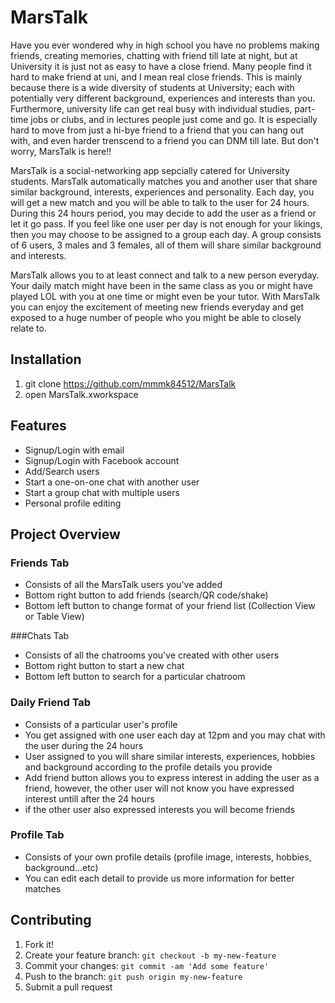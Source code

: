 # MarsTalk

Have you ever wondered why in high school you have no problems making friends, creating memories, chatting with friend till late at night, but at University it is just not as easy to have a close friend. Many people find it hard to make friend at uni, and I mean real close friends. This is mainly because there is a wide diversity of students at University; each with potentially very different background, experiences and interests than you. Furthermore, university life can get real busy with individual studies, part-time jobs or clubs, and in lectures people just come and go. It is especially hard to move from just a hi-bye friend to a friend that you can hang out with, and even harder trenscend to a friend you can DNM till late. But don't worry, MarsTalk is here!!

MarsTalk is a social-networking app sepcially catered for University students. MarsTalk automatically matches you and another user that share similar background, interests, experiences and personality. Each day, you will get a new match and you will be able to talk to the user for 24 hours. During this 24 hours period, you may decide to add the user as a friend or let it go pass.
If you feel like one user per day is not enough for your likings, then you may choose to be assigned to a group each day. A group consists of 6 users, 3 males and 3 females, all of them will share similar background and interests. 

MarsTalk allows you to at least connect and talk to a new person everyday. Your daily match might have been in the same class as you or might have played LOL with you at one time or might even be your tutor. With MarsTalk you can enjoy the excitement of meeting new friends everyday and get exposed to a huge number of people who you might be able to closely relate to.


## Installation

1. git clone https://github.com/mmmk84512/MarsTalk
2. open MarsTalk.xworkspace

## Features
- Signup/Login with email
- Signup/Login with Facebook account
- Add/Search users
- Start a one-on-one chat with another user
- Start a group chat with multiple users
- Personal profile editing

## Project Overview
### Friends Tab
- Consists of all the MarsTalk users you've added
- Bottom right button to add friends (search/QR code/shake)
- Bottom left button to change format of your friend list (Collection View or Table View)

###Chats Tab
- Consists of all the chatrooms you've created with other users
- Bottom right button to start a new chat
- Bottom left button to search for a particular chatroom

### Daily Friend Tab
- Consists of a particular user's profile
- You get assigned with one user each day at 12pm and you may chat with the user during the 24 hours
- User assigned to you will share similar interests, experiences, hobbies and background according to the profile details you provide
- Add friend button allows you to express interest in adding the user as a friend, however, the other user will not know you have expressed interest untill after the 24 hours
- if the other user also expressed interests you will become friends

### Profile Tab
- Consists of your own profile details (profile image, interests, hobbies, background...etc)
- You can edit each detail to provide us more information for better matches

## Contributing

1. Fork it!
2. Create your feature branch: `git checkout -b my-new-feature`
3. Commit your changes: `git commit -am 'Add some feature'`
4. Push to the branch: `git push origin my-new-feature`
5. Submit a pull request

